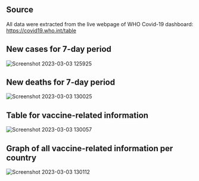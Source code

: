 ## Source
All data were extracted from the live webpage of WHO Covid-19 dashboard: https://covid19.who.int/table

## New cases for 7-day period
![Screenshot 2023-03-03 125925](https://user-images.githubusercontent.com/105762453/222815800-678b5220-b122-4e08-9ee8-227f0ecc60be.png)

## New deaths for 7-day period
![Screenshot 2023-03-03 130025](https://user-images.githubusercontent.com/105762453/222815978-dff058c4-6373-4691-8274-cd50b3b2227e.png)

## Table for vaccine-related information
![Screenshot 2023-03-03 130057](https://user-images.githubusercontent.com/105762453/222816168-89e6d183-8325-42a8-8a36-a5e031b71314.png)

## Graph of all vaccine-related information per country
![Screenshot 2023-03-03 130112](https://user-images.githubusercontent.com/105762453/222816236-bf9e7838-156d-4ebd-84a3-2e58d3b2d9ed.png)
